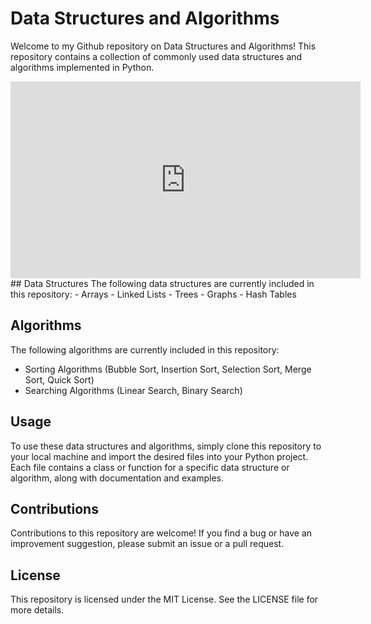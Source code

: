 # Data Structures and Algorithms

Welcome to my Github repository on Data Structures and Algorithms! This repository contains a collection of commonly used data structures and algorithms implemented in Python.
<iframe width="560" height="315" src="https://www.youtube.com/embed/videoseries?si=wbaDZtxSYJf6qOMZ&amp;list=PLRm2b-7tzI8UyIvT-kfS5yUQW_ozV6LnI" title="YouTube video player" frameborder="0" allow="accelerometer; autoplay; clipboard-write; encrypted-media; gyroscope; picture-in-picture; web-share" referrerpolicy="strict-origin-when-cross-origin" allowfullscreen></iframe>
## Data Structures
The following data structures are currently included in this repository:
- Arrays
- Linked Lists
- Trees
- Graphs
- Hash Tables

## Algorithms
The following algorithms are currently included in this repository:
- Sorting Algorithms (Bubble Sort, Insertion Sort, Selection Sort, Merge Sort, Quick Sort)
- Searching Algorithms (Linear Search, Binary Search)
## Usage
To use these data structures and algorithms, simply clone this repository to your local machine and import the desired files into your Python project. Each file contains a class or function for a specific data structure or algorithm, along with documentation and examples.

## Contributions
Contributions to this repository are welcome! If you find a bug or have an improvement suggestion, please submit an issue or a pull request.

## License
This repository is licensed under the MIT License. See the LICENSE file for more details.
